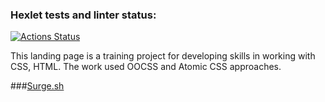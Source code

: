 ### Hexlet tests and linter status:
[![Actions Status](https://github.com/Blinina/layout-designer-project-58/workflows/hexlet-check/badge.svg)](https://github.com/Blinina/layout-designer-project-58/actions)

This landing page is a training project for developing skills in working with CSS, HTML.
The work used OOCSS and Atomic CSS approaches.

###[Surge.sh](https://exciting-tree.surge.sh/)
